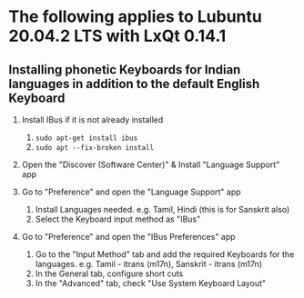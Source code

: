 # The following applies to Lubuntu 20.04.2 LTS with LxQt 0.14.1
## Installing phonetic Keyboards for Indian languages in addition to the default English Keyboard

1. Install IBus if it is not already installed
    1. `sudo apt-get install ibus`
    2. `sudo apt --fix-broken install`

3. Open the "Discover (Software Center)" & Install "Language Support" app

1. Go to "Preference" and open the "Language Support" app
    1. Install Languages needed. e.g. Tamil, Hindi (this is for Sanskrit also)
    2. Select the Keyboard input method as "IBus"

1. Go to "Preference" and open the "IBus Preferences" app
    1.  Go to the "Input Method" tab and add the required Keyboards for the languages. e.g. Tamil - itrans (m17n), Sanskrit - itrans (m17n)
    2.  In the General tab, configure short cuts
    3.  In the "Advanced" tab, check "Use System Keyboard Layout"
